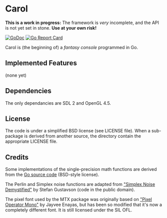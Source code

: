 # Carol

**This is a work in progress:** The framework is *very* incomplete, and the API is not yet set in stone. **Use at your own risk!**

[![GoDoc](https://godoc.org/github.com/drakmaniso/carol?status.svg)](https://godoc.org/github.com/drakmaniso/carol)
[![Go Report Card](https://goreportcard.com/badge/github.com/drakmaniso/carol)](https://goreportcard.com/report/github.com/drakmaniso/carol)

Carol is (the beginning of) a *fantasy console* programmed in Go.

## Implemented Features

(none yet)

## Dependencies

The only dependancies are SDL 2 and OpenGL 4.5.

## License

The code is under a simplified BSD license (see LICENSE file). When a sub-package
is derived from another source, the directory contain the appropriate LICENSE file.

## Credits

Some implementations of the single-precision math functions are
derived from the [Go source code](https://github.com/golang/go) (BSD-style license).

The Perlin and Simplex noise functions are adapted from
["Simplex Noise Demystified"](http://www.itn.liu.se/~stegu/simplexnoise/simplexnoise.pdf)
by Stefan Gustavson (code in the public domain).

The pixel font used by the MTX package was originally based on ["Pixel Operator
Mono"](https://notabug.org/HarvettFox96/ttf-pixeloperator) by Jayvee Enayas, but
has been so modified that it's now a completely different font. It is still
licensed under the SIL OFL.
